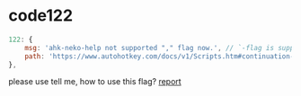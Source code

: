 # code122

```js
122: {
    msg: 'ahk-neko-help not supported "," flag now.', // `-flag is support at v0.0.31(2023-03-xx) https://github.com/CoffeeChaton/vscode-autohotkey-NekoHelp/blob/main/CHANGELOG.md
    path: 'https://www.autohotkey.com/docs/v1/Scripts.htm#continuation-section',
},
```

please use tell me, how to use this flag? [report](https://github.com/CoffeeChaton/vscode-autohotkey-NekoHelp/issues)
